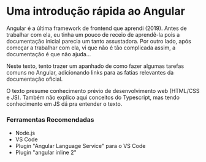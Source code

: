 # Uma introdução rápida ao Angular

Angular é a última framework de frontend que aprendi (2019). Antes de trabalhar com ela, eu tinha um pouco de receio de aprendê-la pois a documentação inicial parecia um tanto assustadora. Por outro lado, após começar a trabalhar com ela, vi que não é tão complicada assim, a documentação é que não ajuda...

Neste texto, tento trazer um apanhado de como fazer algumas tarefas comuns no Angular, adicionando links para as fatias relevantes da documentação oficial.

O texto presume conhecimento prévio de desenvolvimento web (HTML/CSS e JS). Também não explico aqui conceitos do Typescript, mas tendo conhecimento em JS dá pra entender o texto.

### Ferramentas Recomendadas

* Node.js
* VS Code
* Plugin "Angular Language Service" para o VS Code
* Plugin "angular inline 2"

